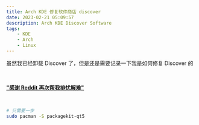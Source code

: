 ```yaml
---
title: Arch KDE 修复软件商店 discover
date: 2023-02-21 05:09:57
description: Arch KDE Discover Software
tags:
    - KDE
    - Arch
    - Linux
---
```


虽然我已经卸载 Discover 了，但是还是需要记录一下我是如何修复 Discover 的

</br>

**["感谢 Reddit 再次帮我排忧解难"](https://www.reddit.com/r/kde/comments/85642m/kde_discover_not_working/)**

</br>

```bash
# 只需要一步
sudo pacman -S packagekit-qt5
```
